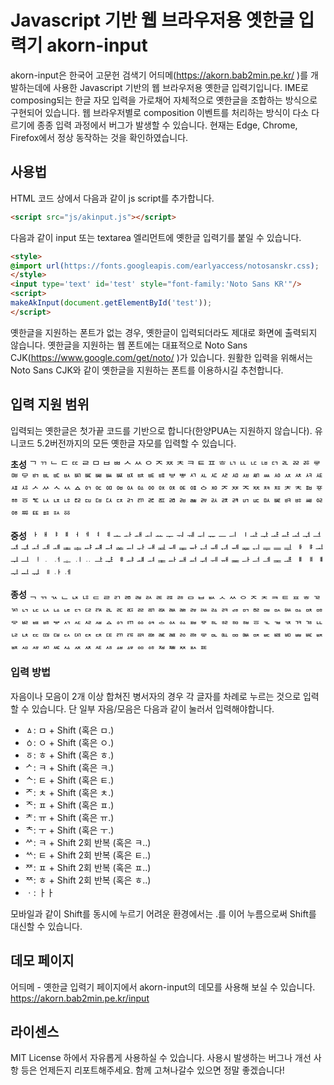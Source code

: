 # Javascript 기반 웹 브라우저용 옛한글 입력기 akorn-input

akorn-input은 한국어 고문헌 검색기 어듸메(https://akorn.bab2min.pe.kr/ )를 개발하는데에 사용한 Javascript 기반의 웹 브라우저용 옛한글 입력기입니다. IME로 composing되는 한글 자모 입력을 가로채어 자체적으로 옛한글을 조합하는 방식으로 구현되어 있습니다.
웹 브라우저별로 composition 이벤트를 처리하는 방식이 다소 다르기에 종종 입력 과정에서 버그가 발생할 수 있습니다. 현재는 Edge, Chrome, Firefox에서 정상 동작하는 것을 확인하였습니다.

## 사용법
HTML 코드 상에서 다음과 같이 js script를 추가합니다.
```html
<script src="js/akinput.js"></script>
```

다음과 같이 input 또는 textarea 엘리먼트에 옛한글 입력기를 붙일 수 있습니다.
```html
<style>
@import url(https://fonts.googleapis.com/earlyaccess/notosanskr.css);
</style>
<input type='text' id='test' style="font-family:'Noto Sans KR'"/>
<script>
makeAkInput(document.getElementById('test'));
</script>
```
옛한글을 지원하는 폰트가 없는 경우, 옛한글이 입력되더라도 제대로 화면에 출력되지 않습니다. 
옛한글을 지원하는 웹 폰트에는 대표적으로 Noto Sans CJK(https://www.google.com/get/noto/ )가 있습니다. 원활한 입력을 위해서는 Noto Sans CJK와 같이 옛한글을 지원하는 폰트를 이용하시길 추천합니다.


## 입력 지원 범위
입력되는 옛한글은 첫가끝 코드를 기반으로 합니다(한양PUA는 지원하지 않습니다). 유니코드 5.2버전까지의 모든 옛한글 자모를 입력할 수 있습니다.

**초성** ᄀ ᄁ ᄂ ᄃ ᄄ ᄅ ᄆ ᄇ ᄈ ᄉ ᄊ ᄋ ᄌ ᄍ ᄎ ᄏ ᄐ ᄑ ᄒ ᄓ ᄔ ᄕ ᄖ ᄗ ᄘ ᄙ ᄚ ᄛ ᄜ ᄝ ᄞ ᄟ ᄠ ᄡ ᄢ ᄣ ᄤ ᄥ ᄦ ᄧ ᄨ ᄩ ᄪ ᄫ ᄬ ᄭ ᄮ ᄯ ᄰ ᄱ ᄲ ᄳ ᄴ ᄵ ᄶ ᄷ ᄸ ᄹ ᄺ ᄻ ᄼ ᄽ ᄾ ᄿ ᅀ ᅁ ᅂ ᅃ ᅄ ᅅ ᅆ ᅇ ᅈ ᅉ ᅊ ᅋ ᅌ ᅍ ᅎ ᅏ ᅐ ᅑ ᅒ ᅓ ᅔ ᅕ ᅖ ᅗ ᅘ ᅙ ᅚ ᅛ ᅜ ᅝ ᅞ ꥠ ꥡ ꥢ ꥣ ꥤ ꥥ ꥦ ꥧ ꥨ ꥩ ꥪ ꥫ ꥬ ꥭ ꥮ ꥯ ꥰ ꥱ ꥲ ꥳ ꥴ ꥵ ꥶ ꥷ ꥸ ꥹ ꥺ ꥻ ꥼ 

**중성** ᅡ ᅢ ᅣ ᅤ ᅥ ᅦ ᅧ ᅨ ᅩ ᅪ ᅫ ᅬ ᅭ ᅮ ᅯ ᅰ ᅱ ᅲ ᅳ ᅴ ᅵ ᅶ ᅷ ᅸ ᅹ ᅺ ᅻ ᅼ ᅽ ᅾ ᅿ ᆀ ᆁ ᆂ ᆃ ᆄ ᆅ ᆆ ᆇ ᆈ ᆉ ᆊ ᆋ ᆌ ᆍ ᆎ ᆏ ᆐ ᆑ ᆒ ᆓ ᆔ ᆕ ᆖ ᆗ ᆘ ᆙ ᆚ ᆛ ᆜ ᆝ ᆞ ᆟ ᆠ ᆡ ᆢ ᆣ ᆤ ᆥ ᆦ ᆧ ힰ ힱ ힲ ힳ ힴ ힵ ힶ ힷ ힸ ힹ ힺ ힻ ힼ ힽ ힾ ힿ ퟀ ퟁ ퟂ ퟃ ퟄ ퟅ ퟆ 

**종성** ᆨ ᆩ ᆪ ᆫ ᆬ ᆭ ᆮ ᆯ ᆰ ᆱ ᆲ ᆳ ᆴ ᆵ ᆶ ᆷ ᆸ ᆹ ᆺ ᆻ ᆼ ᆽ ᆾ ᆿ ᇀ ᇁ ᇂ ᇃ ᇄ ᇅ ᇆ ᇇ ᇈ ᇉ ᇊ ᇋ ᇌ ᇍ ᇎ ᇏ ᇐ ᇑ ᇒ ᇓ ᇔ ᇕ ᇖ ᇗ ᇘ ᇙ ᇚ ᇛ ᇜ ᇝ ᇞ ᇟ ᇠ ᇡ ᇢ ᇣ ᇤ ᇥ ᇦ ᇧ ᇨ ᇩ ᇪ ᇫ ᇬ ᇭ ᇮ ᇯ ᇰ ᇱ ᇲ ᇳ ᇴ ᇵ ᇶ ᇷ ᇸ ᇹ ᇺ ᇻ ᇼ ᇽ ᇾ ᇿ ퟋ ퟌ ퟍ ퟎ ퟏ ퟐ ퟑ ퟒ ퟓ ퟔ ퟕ ퟖ ퟗ ퟘ ퟙ ퟚ ퟛ ퟜ ퟝ ퟞ ퟟ ퟠ ퟡ ퟢ ퟣ ퟤ ퟥ ퟦ ퟧ ퟨ ퟩ ퟪ ퟫ ퟬ ퟭ ퟮ ퟯ ퟰ ퟱ ퟲ ퟳ ퟴ ퟵ ퟶ ퟷ ퟸ ퟹ ퟺ ퟻ 

### 입력 방법
자음이나 모음이 2개 이상 합쳐진 병서자의 경우 각 글자를 차례로 누르는 것으로 입력할 수 있습니다. 단 일부 자음/모음은 다음과 같이 눌러서 입력해야합니다.

* ㅿ: ㅁ + Shift (혹은 ㅁ.)
* ㆁ: ㅇ + Shift (혹은 ㅇ.)
* ㆆ: ㅎ + Shift (혹은 ㅎ.)
* ᄼ: ㅋ + Shift (혹은 ㅋ.)
* ᄾ: ㅌ + Shift (혹은 ㅌ.)
* ᅎ: ㅊ + Shift (혹은 ㅊ.)
* ᅐ: ㅍ + Shift (혹은 ㅍ.)
* ᅔ: ㅠ + Shift (혹은 ㅠ.)
* ᅕ: ㅜ + Shift (혹은 ㅜ.)
* ᄽ: ㅋ + Shift 2회 반복 (혹은 ㅋ..)
* ᄿ: ㅌ + Shift 2회 반복 (혹은 ㅌ..)
* ᅏ: ㅍ + Shift 2회 반복 (혹은 ㅍ..)
* ᅑ: ㅎ + Shift 2회 반복 (혹은 ㅎ..)
* ㆍ: ㅏㅏ

모바일과 같이 Shift를 동시에 누르기 어려운 환경에서는 .를 이어 누름으로써 Shift를 대신할 수 있습니다.


## 데모 페이지
어듸메 - 옛한글 입력기 페이지에서 akorn-input의 데모를 사용해 보실 수 있습니다.
https://akorn.bab2min.pe.kr/input

## 라이센스
MIT License 하에서 자유롭게 사용하실 수 있습니다. 사용시 발생하는 버그나 개선 사항 등은 언제든지 리포트해주세요.
함께 고쳐나갈수 있으면 정말 좋겠습니다!
